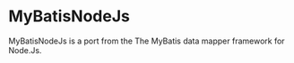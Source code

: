 MyBatisNodeJs
=============

MyBatisNodeJs is a port from the The MyBatis data mapper framework for Node.Js.

